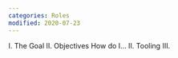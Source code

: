 ```yaml
---
categories: Roles
modified: 2020-07-23
---
```


I. The Goal
II. Objectives
How do I...
II. Tooling
III. 